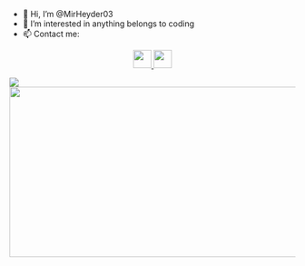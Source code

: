 - 👋 Hi, I’m @MirHeyder03
- 👀 I’m interested in anything belongs to coding
- 📫 Contact me:
<p align="center">
<a href="https://www.linkedin.com/in/mirheyd%C9%99r-y%C9%99hyayev-2aa8b0234/">
  <img color="white" width="32px" src="https://cdn.jsdelivr.net/npm/simple-icons@v6/icons/linkedin.svg" />
</a> 
<a href="https://t.me/MirHeyder03">
  <img  width="32px" src="https://cdn.jsdelivr.net/npm/simple-icons@v6/icons/telegram.svg" />
</p>


<!-- ![Top Langs](https://github-readme-stats.vercel.app/api/top-langs/?username=MirHeyder03&theme=radical)      ![MirHeyder03's GitHub stats](https://github-readme-stats.vercel.app/api?username=MirHeyder03&show_icons=true&theme=radical)

 -->

 
<img align="left"  src="https://github-readme-stats.vercel.app/api/top-langs/?username=MirHeyder03&theme=radical"/>

<img align="center" height="300px" width="600px" src="https://github-readme-stats.vercel.app/api?username=MirHeyder03&show_icons=true&theme=radical"/>